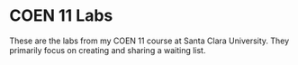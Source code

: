 # COEN 11 Labs

These are the labs from my COEN 11 course at Santa Clara University. They primarily focus on creating and sharing a waiting list.